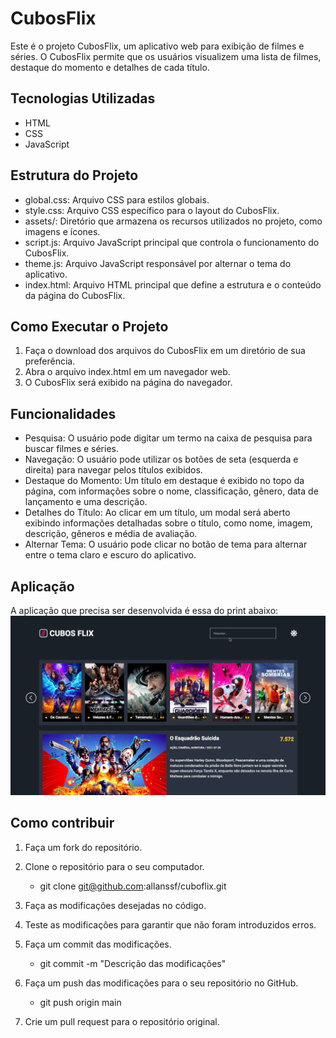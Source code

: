 # CubosFlix

Este é o projeto CubosFlix, um aplicativo web para exibição de filmes e séries. O CubosFlix permite que os usuários visualizem uma lista de filmes, destaque do momento e detalhes de cada título.

## Tecnologias Utilizadas

- HTML
- CSS
- JavaScript

## Estrutura do Projeto

- global.css: Arquivo CSS para estilos globais.
- style.css: Arquivo CSS específico para o layout do CubosFlix.
- assets/: Diretório que armazena os recursos utilizados no projeto, como imagens e ícones.
- script.js: Arquivo JavaScript principal que controla o funcionamento do CubosFlix.
- theme.js: Arquivo JavaScript responsável por alternar o tema do aplicativo.
- index.html: Arquivo HTML principal que define a estrutura e o conteúdo da página do CubosFlix.

## Como Executar o Projeto

1. Faça o download dos arquivos do CubosFlix em um diretório de sua preferência.
2. Abra o arquivo index.html em um navegador web.
3. O CubosFlix será exibido na página do navegador.

## Funcionalidades

- Pesquisa: O usuário pode digitar um termo na caixa de pesquisa para buscar filmes e séries.
- Navegação: O usuário pode utilizar os botões de seta (esquerda e direita) para navegar pelos títulos exibidos.
- Destaque do Momento: Um título em destaque é exibido no topo da página, com informações sobre o nome, classificação, gênero, data de lançamento e uma descrição.
- Detalhes do Título: Ao clicar em um título, um modal será aberto exibindo informações detalhadas sobre o título, como nome, imagem, descrição, gêneros e média de avaliação.
- Alternar Tema: O usuário pode clicar no botão de tema para alternar entre o tema claro e escuro do aplicativo.

## Aplicação

A aplicação que precisa ser desenvolvida é essa do print abaixo:
![](assets/foto-cuboflix.png)

## Como contribuir

1. Faça um fork do repositório.

2. Clone o repositório para o seu computador.
   - git clone git@github.com:allanssf/cuboflix.git

3. Faça as modificações desejadas no código.

4. Teste as modificações para garantir que não foram introduzidos erros.

5. Faça um commit das modificações.
   - git commit -m "Descrição das modificações"

6. Faça um push das modificações para o seu repositório no GitHub.
   - git push origin main

7. Crie um pull request para o repositório original.